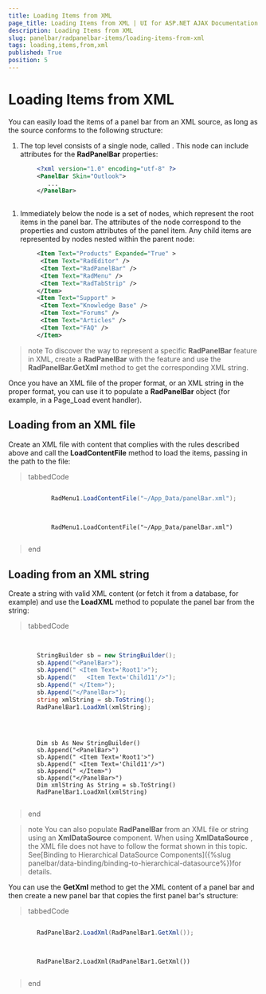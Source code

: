 ```yaml
---
title: Loading Items from XML
page_title: Loading Items from XML | UI for ASP.NET AJAX Documentation
description: Loading Items from XML
slug: panelbar/radpanelbar-items/loading-items-from-xml
tags: loading,items,from,xml
published: True
position: 5
---
```


# Loading Items from XML



You can easily load the items of a panel bar from an XML source, as long as the source conforms to the following structure:

1. The top level consists of a single node, called <PanelBar>. This node can include attributes for the __RadPanelBar__ properties:

````XML
	    <?xml version="1.0" encoding="utf-8" ?>
	    <PanelBar Skin="Outlook">
	       ...
	    </PanelBar>
	
````



1. Immediately below the <PanelBar> node is a set of <Item> nodes, which represent the root items in the panel bar. The attributes of the <Item> node correspond to the properties and custom attributes of the panel item. Any child items are represented by <Item> nodes nested within the parent <Item> node:

````XML
	    <Item Text="Products" Expanded="True" >
	     <Item Text="RadEditor" />
	     <Item Text="RadPanelBar" />
	     <Item Text="RadMenu" />
	     <Item Text="RadTabStrip" />
	    </Item>
	    <Item Text="Support" >
	     <Item Text="Knowledge Base" />
	     <Item Text="Forums" />
	     <Item Text="Articles" />
	     <Item Text="FAQ" />
	    </Item> 
````



>note To discover the way to represent a specific __RadPanelBar__ feature in XML, create a __RadPanelBar__ with the feature and use the __RadPanelBar.GetXml__ method to get the corresponding XML string.
>


Once you have an XML file of the proper format, or an XML string in the proper format, you can use it to populate a __RadPanelBar__ object (for example, in a Page_Load event handler).

## Loading from an XML file

Create an XML file with content that complies with the rules described above and call the __LoadContentFile__ method to load the items, passing in the path to the file:

>tabbedCode

````C#
	     
			RadMenu1.LoadContentFile("~/App_Data/panelBar.xml");
				
````



````VB.NET
	
			RadMenu1.LoadContentFile("~/App_Data/panelBar.xml")
	
````


>end

## Loading from an XML string

Create a string with valid XML content (or fetch it from a database, for example) and use the __LoadXML__ method to populate the panel bar from the string:

>tabbedCode

````C#
	     
	
	    StringBuilder sb = new StringBuilder();
	    sb.Append("<PanelBar>");
	    sb.Append(" <Item Text='Root1'>");
	    sb.Append("   <Item Text='Child11'/>");
	    sb.Append(" </Item>");
	    sb.Append("</PanelBar>");
	    string xmlString = sb.ToString();
	    RadPanelBar1.LoadXml(xmlString);
				
````



````VB.NET
	
	
	    Dim sb As New StringBuilder()
	    sb.Append("<PanelBar>")
	    sb.Append(" <Item Text='Root1'>")
	    sb.Append(" <Item Text='Child11'/>")
	    sb.Append(" </Item>")
	    sb.Append("</PanelBar>")
	    Dim xmlString As String = sb.ToString()
	    RadPanelBar1.LoadXml(xmlString)
	
````


>end

>note You can also populate __RadPanelBar__ from an XML file or string using an __XmlDataSource__ component. When using __XmlDataSource__ , the XML file does not have to follow the format shown in this topic. See[Binding to Hierarchical DataSource Components]({%slug panelbar/data-binding/binding-to-hierarchical-datasource%})for details.
>


You can use the __GetXml__ method to get the XML content of a panel bar and then create a new panel bar that copies the first panel bar's structure:



>tabbedCode

````C#
	     
		RadPanelBar2.LoadXml(RadPanelBar1.GetXml());
				
````



````VB.NET
	
		RadPanelBar2.LoadXml(RadPanelBar1.GetXml()) 
	
````


>end

